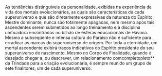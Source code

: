 ﻿As tendências distinguiveis da personalidade, exibidas na experiência de vida dos mortais evolucionários, as quais são características de cada superuniverso e que são diretamente expressivas da natureza do Espírito Mestre dominante, nunca são totalmente apagadas, nem mesmo após tais ascendentes serem submetidos ao longo treinamento e à disciplina unificadora encontrados no bilhão de esferas educacionais de Havona. Mesmo a subseqüente e intensa cultura do Paraíso não é suficiente para erradicar as marcas do superuniverso de origem. Por toda a eternidade, um mortal ascendente exibirá traços indicativos do Espírito presidente do seu superuniverso de nascimento. Mesmo no Corpo de Finalidade, quando é desejado chegar a, ou descrever, um relacionamento comcompletopleto** da Trindade para a criação evolucionária, é sempre reunido um grupo de sete finalitores, um de cada superuniverso.